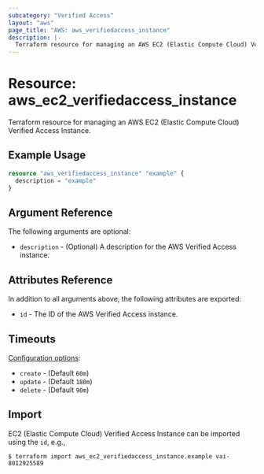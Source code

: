 ```yaml
---
subcategory: "Verified Access"
layout: "aws"
page_title: "AWS: aws_verifiedaccess_instance"
description: |-
  Terraform resource for managing an AWS EC2 (Elastic Compute Cloud) Verified Access Instance.
---
```


# Resource: aws_ec2_verifiedaccess_instance

Terraform resource for managing an AWS EC2 (Elastic Compute Cloud) Verified Access Instance.

## Example Usage

```terraform
resource "aws_verifiedaccess_instance" "example" {
  description = "example"
}
```

## Argument Reference

The following arguments are optional:

* `description` - (Optional) A description for the AWS Verified Access instance.

## Attributes Reference

In addition to all arguments above, the following attributes are exported:

* `id` - The ID of the AWS Verified Access instance.

## Timeouts

[Configuration options](https://developer.hashicorp.com/terraform/language/resources/syntax#operation-timeouts):

* `create` - (Default `60m`)
* `update` - (Default `180m`)
* `delete` - (Default `90m`)

## Import

EC2 (Elastic Compute Cloud) Verified Access Instance can be imported using the `id`, e.g.,

```
$ terraform import aws_ec2_verifiedaccess_instance.example vai-8012925589
```

